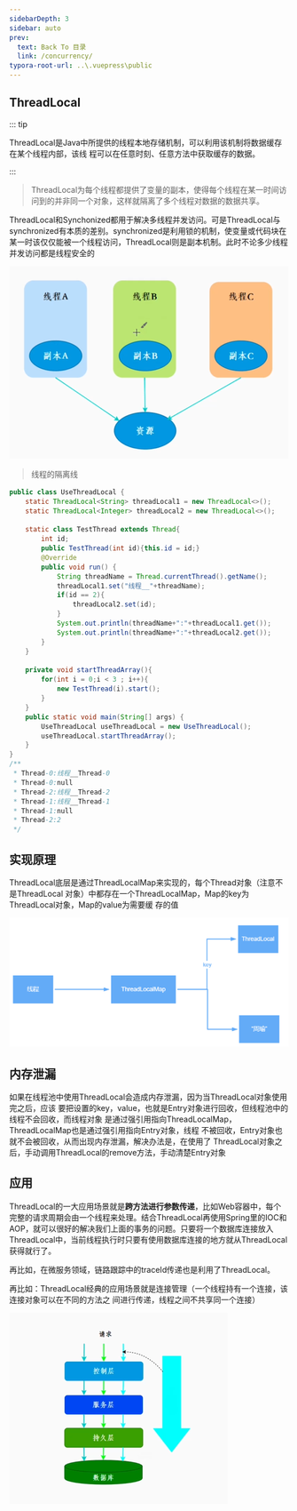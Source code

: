 ```yaml
---
sidebarDepth: 3
sidebar: auto
prev:
  text: Back To 目录
  link: /concurrency/
typora-root-url: ..\.vuepress\public
---
```




## ThreadLocal

::: tip

ThreadLocal是Java中所提供的线程本地存储机制，可以利⽤该机制将数据缓存在某个线程内部，该线 程可以在任意时刻、任意⽅法中获取缓存的数据。

:::

> ThreadLocal为每个线程都提供了变量的副本，使得每个线程在某一时间访问到的并非同一个对象，这样就隔离了多个线程对数据的数据共享。

ThreadLocal和Synchonized都用于解决多线程并发访问。可是ThreadLocal与synchronized有本质的差别。synchronized是利用锁的机制，使变量或代码块在某一时该仅仅能被一个线程访问，ThreadLocal则是副本机制。此时不论多少线程并发访问都是线程安全的

![image-20230303191241368](/images/concurrency/image-20230303191241368.png)

> 线程的隔离线

```java
public class UseThreadLocal {
    static ThreadLocal<String> threadLocal1 = new ThreadLocal<>();
    static ThreadLocal<Integer> threadLocal2 = new ThreadLocal<>();

    static class TestThread extends Thread{
        int id;
        public TestThread(int id){this.id = id;}
        @Override
        public void run() {
            String threadName = Thread.currentThread().getName();
            threadLocal1.set("线程__"+threadName);
            if(id == 2){
                threadLocal2.set(id);
            }
            System.out.println(threadName+":"+threadLocal1.get());
            System.out.println(threadName+":"+threadLocal2.get());
        }
    }

    private void startThreadArray(){
        for(int i = 0;i < 3 ; i++){
            new TestThread(i).start();
        }
    }
    public static void main(String[] args) {
        UseThreadLocal useThreadLocal = new UseThreadLocal();
        useThreadLocal.startThreadArray();
    }
}
/**
 * Thread-0:线程__Thread-0
 * Thread-0:null
 * Thread-2:线程__Thread-2
 * Thread-1:线程__Thread-1
 * Thread-1:null
 * Thread-2:2
 */
```







## 实现原理

ThreadLocal底层是通过ThreadLocalMap来实现的，每个Thread对象（注意不是ThreadLocal 对象）中都存在⼀个ThreadLocalMap，Map的key为ThreadLocal对象，Map的value为需要缓 存的值

![image-20230303180140479](/images/concurrency/image-20230303180140479.png)



## 内存泄漏

如果在线程池中使⽤ThreadLocal会造成内存泄漏，因为当ThreadLocal对象使⽤完之后，应该 要把设置的key，value，也就是Entry对象进⾏回收，但线程池中的线程不会回收，⽽线程对象 是通过强引⽤指向ThreadLocalMap，ThreadLocalMap也是通过强引⽤指向Entry对象，线程 不被回收，Entry对象也就不会被回收，从⽽出现内存泄漏，解决办法是，在使⽤了 ThreadLocal对象之后，⼿动调⽤ThreadLocal的remove⽅法，⼿动清楚Entry对象





## 应用

ThreadLocal的一大应用场景就是**跨方法进行参数传递**，比如Web容器中，每个完整的请求周期会由一个线程来处理。结合ThreadLocal再使用Spring里的IOC和AOP，就可以很好的解决我们上面的事务的问题。只要将一个数据库连接放入ThreadLocal中，当前线程执行时只要有使用数据库连接的地方就从ThreadLocal获得就行了。

再比如，在微服务领域，链路跟踪中的traceId传递也是利用了ThreadLocal。

再比如：ThreadLocal经典的应⽤场景就是连接管理（⼀个线程持有⼀个连接，该连接对象可以在不同的⽅法之 间进⾏传递，线程之间不共享同⼀个连接）

![image-20230303191310260](/images/concurrency/image-20230303191310260.png)